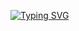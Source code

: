 [![Typing SVG](https://readme-typing-svg.demolab.com?font=Fira+Code&size=40&duration=5500&pause=2000&color=00F754&center=true&vCenter=true&width=435&height=60&lines=Hi+there+%F0%9F%91%8B;it+is+team+for+sec)](https://git.io/typing-svg)

<!--

**Here are some ideas to get you started:**

🙋‍♀️ A short introduction - what is your organization all about?
🌈 Contribution guidelines - how can the community get involved?
👩‍💻 Useful resources - where can the community find your docs? Is there anything else the community should know?
🍿 Fun facts - what does your team eat for breakfast?
🧙 Remember, you can do mighty things with the power of [Markdown](https://docs.github.com/github/writing-on-github/getting-started-with-writing-and-formatting-on-github/basic-writing-and-formatting-syntax)
-->
